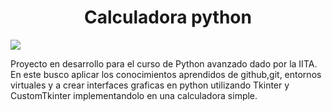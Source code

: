 
<h1 align="center"> Calculadora python</h1>
<p align="left">
   <img src="https://img.shields.io/badge/STATUS-EN%20DESAROLLO-green">
</p>
<p>Proyecto en desarrollo para el curso de Python avanzado dado por la IITA. En este busco aplicar los conocimientos aprendidos de github,git, entornos virtuales y a crear interfaces graficas en python utilizando Tkinter y CustomTkinter implementandolo en una calculadora simple.</p>
